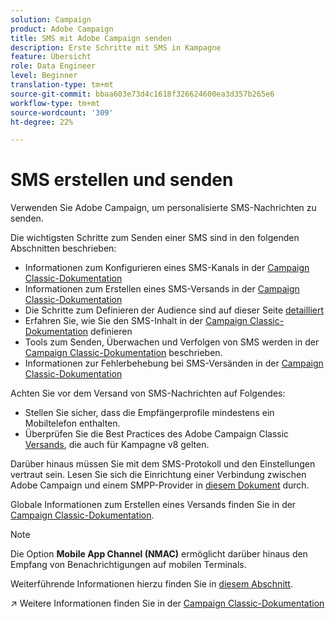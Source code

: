 ```yaml
---
solution: Campaign
product: Adobe Campaign
title: SMS mit Adobe Campaign senden
description: Erste Schritte mit SMS in Kampagne
feature: Übersicht
role: Data Engineer
level: Beginner
translation-type: tm+mt
source-git-commit: bbaa603e73d4c1618f326624600ea3d357b265e6
workflow-type: tm+mt
source-wordcount: '309'
ht-degree: 22%

---
```


# SMS erstellen und senden

Verwenden Sie Adobe Campaign, um personalisierte SMS-Nachrichten zu senden.

Die wichtigsten Schritte zum Senden einer SMS sind in den folgenden Abschnitten beschrieben:

* Informationen zum Konfigurieren eines SMS-Kanals in der [Campaign Classic-Dokumentation](https://experienceleague.adobe.com/docs/campaign-classic/using/sending-messages/sending-messages-on-mobiles/sms-set-up.html?lang=en#sending-messages)
* Informationen zum Erstellen eines SMS-Versands in der [Campaign Classic-Dokumentation](https://experienceleague.adobe.com/docs/campaign-classic/using/sending-messages/sending-messages-on-mobiles/sms-create.html?lang=en#sending-messages)
* Die Schritte zum Definieren der Audience sind auf dieser Seite [detailliert](../start/audiences.md)
* Erfahren Sie, wie Sie den SMS-Inhalt in der [Campaign Classic-Dokumentation](https://experienceleague.adobe.com/docs/campaign-classic/using/sending-messages/sending-messages-on-mobiles/sms-create.html?lang=en#defining-the-sms-content) definieren
* Tools zum Senden, Überwachen und Verfolgen von SMS werden in der [Campaign Classic-Dokumentation](https://experienceleague.adobe.com/docs/campaign-classic/using/sending-messages/sending-messages-on-mobiles/sms-send.html?lang=en#sending-messages) beschrieben.
* Informationen zur Fehlerbehebung bei SMS-Versänden in der [Campaign Classic-Dokumentation](https://experienceleague.adobe.com/docs/campaign-classic/using/sending-messages/sending-messages-on-mobiles/troubleshooting-sms.html?lang=en#sending-messages)

Achten Sie vor dem Versand von SMS-Nachrichten auf Folgendes:

* Stellen Sie sicher, dass die Empfängerprofile mindestens ein Mobiltelefon enthalten.
* Überprüfen Sie die Best Practices des Adobe Campaign Classic [Versands](https://experienceleague.adobe.com/docs/campaign-classic/using/sending-messages/key-steps-when-creating-a-delivery/delivery-bestpractices/delivery-best-practices.html?lang=en#sending-messages), die auch für Kampagne v8 gelten.

Darüber hinaus müssen Sie mit dem SMS-Protokoll und den Einstellungen vertraut sein. Lesen Sie sich die Einrichtung einer Verbindung zwischen Adobe Campaign und einem SMPP-Provider in [diesem Dokument](https://experienceleague.adobe.com/docs/campaign-classic/using/sending-messages/sending-messages-on-mobiles/sms-protocol.html?lang=en#sending-messages) durch.

Globale Informationen zum Erstellen eines Versands finden Sie in der [Campaign Classic-Dokumentation](https://experienceleague.adobe.com/docs/campaign-classic/using/sending-messages/key-steps-when-creating-a-delivery/steps-about-delivery-creation-steps.html?lang=en#sending-messages).

>[!NOTE]
>
>Die Option **Mobile App Channel (NMAC)** ermöglicht darüber hinaus den Empfang von Benachrichtigungen auf mobilen Terminals.
> 
>Weiterführende Informationen hierzu finden Sie in [diesem Abschnitt](push.md).

:arrow_upper_right: Weitere Informationen finden Sie in der [Campaign Classic-Dokumentation](https://experienceleague.adobe.com/docs/campaign-classic/using/sending-messages/sending-messages-on-mobiles/sms-channel.html)
